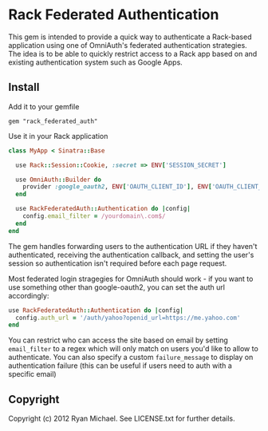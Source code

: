 Rack Federated Authentication
=======

This gem is intended to provide a quick way to authenticate a Rack-based application using one of OmniAuth's
federated authentication strategies. The idea is to be able to quickly restrict access to a Rack app based on
and existing authentication system such as Google Apps. 

Install
------

Add it to your gemfile

    gem "rack_federated_auth"

Use it in your Rack application

``` ruby
class MyApp < Sinatra::Base

  use Rack::Session::Cookie, :secret => ENV['SESSION_SECRET']

  use OmniAuth::Builder do
    provider :google_oauth2, ENV['OAUTH_CLIENT_ID'], ENV['OAUTH_CLIENT_SECRET'], {:access_type => 'online', :approval_prompt => ''}
  end

  use RackFederatedAuth::Authentication do |config|
    config.email_filter = /yourdomain\.com$/
  end
end
```

The gem handles forwarding users to the authentication URL if they haven't authenticated,
receiving the authentication callback, and setting the user's session so authentication isn't
required before each page request. 

Most federated login stragegies for OmniAuth should work - if you want to use something other than google-oauth2,
you can set the auth url accordingly:

```ruby
use RackFederatedAuth::Authentication do |config|
  config.auth_url = '/auth/yahoo?openid_url=https://me.yahoo.com'
end
```

You can restrict who can access the site based on email by setting `email_filter` to a regex which
will only match on users you'd like to allow to authenticate.  You can also specify a custom `failure_message`
to display on authentication failure (this can be useful if users need to auth with a specific email)



Copyright
---------

Copyright (c) 2012 Ryan Michael. See LICENSE.txt for
further details.

